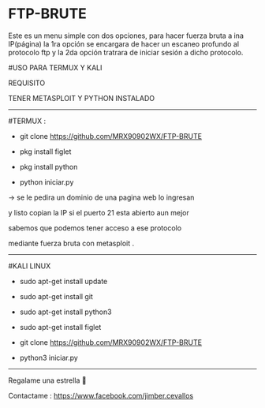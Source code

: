 # FTP-BRUTE
Este es un menu simple con dos opciones, para hacer fuerza bruta a ina IP(página) la 1ra opción se encargara de hacer un escaneo profundo al protocolo ftp y la 2da opción tratrara de iniciar sesión a dicho protocolo.

#USO PARA TERMUX Y KALI

REQUISITO 

TENER METASPLOIT Y PYTHON INSTALADO
*****

#TERMUX :

- git clone https://github.com/MRX90902WX/FTP-BRUTE

- pkg install figlet

- pkg install python

- python iniciar.py

-> se le pedira un dominio de una pagina web lo ingresan

y listo copian la IP si el puerto 21 esta abierto aun mejor

sabemos que podemos tener acceso a ese protocolo 

mediante fuerza bruta con metasploit .

*****
#KALI LINUX

- sudo apt-get install update 

- sudo apt-get install git

- sudo apt-get install python3 

- sudo apt-get install figlet

- git clone https://github.com/MRX90902WX/FTP-BRUTE

- python3 iniciar.py

*****
Regalame una estrella 🌟 

Contactame : https://www.facebook.com/jimber.cevallos


